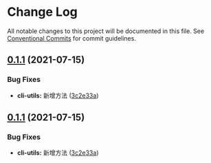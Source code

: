 # Change Log

All notable changes to this project will be documented in this file.
See [Conventional Commits](https://conventionalcommits.org) for commit guidelines.

## [0.1.1](https://github.com/willson-wang/lerna-demo/compare/@mykkty/cli-serve@0.1.0...@mykkty/cli-serve@0.1.1) (2021-07-15)


### Bug Fixes

* **cli-utils:** 新增方法 ([3c2e33a](https://github.com/willson-wang/lerna-demo/commit/3c2e33aed2db7f620c7e0d920e860ef7295853a9))





## [0.1.1](https://github.com/willson-wang/lerna-demo/compare/@mykkty/cli-serve@0.1.0...@mykkty/cli-serve@0.1.1) (2021-07-15)


### Bug Fixes

* **cli-utils:** 新增方法 ([3c2e33a](https://github.com/willson-wang/lerna-demo/commit/3c2e33aed2db7f620c7e0d920e860ef7295853a9))
